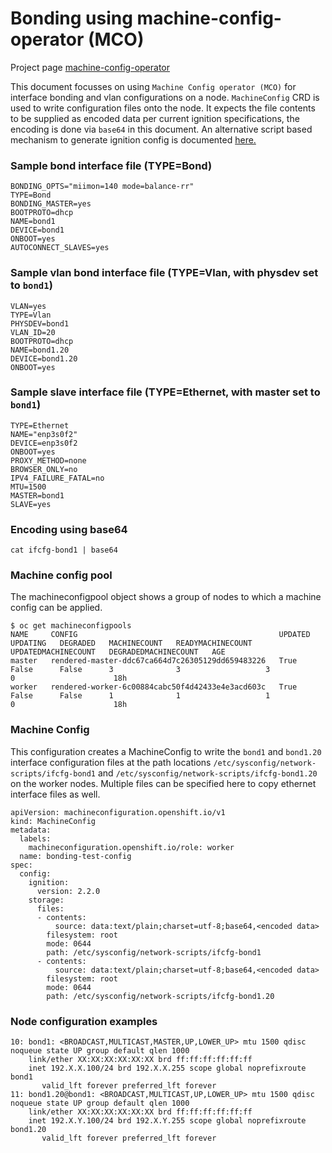 # Bonding using machine-config-operator (MCO)

Project page [machine-config-operator](https://github.com/openshift/machine-config-operator)

This document focusses on using `Machine Config operator (MCO)` for interface bonding and vlan configurations on a node. `MachineConfig` CRD is used to write configuration files onto the node. It expects the file contents to be supplied as encoded data per current ignition specifications, the encoding is done via `base64` in this document. An alternative script based mechanism to generate ignition config is documented [here.](https://github.com/openshift-kni/baremetal-deploy/tree/master/features/bonding#script)

### Sample bond interface file (TYPE=Bond)

```
BONDING_OPTS="miimon=140 mode=balance-rr"
TYPE=Bond
BONDING_MASTER=yes
BOOTPROTO=dhcp
NAME=bond1
DEVICE=bond1
ONBOOT=yes
AUTOCONNECT_SLAVES=yes
```

### Sample vlan bond interface file (TYPE=Vlan, with physdev set to `bond1`)

```
VLAN=yes
TYPE=Vlan
PHYSDEV=bond1
VLAN_ID=20
BOOTPROTO=dhcp
NAME=bond1.20
DEVICE=bond1.20
ONBOOT=yes
```

### Sample slave interface file (TYPE=Ethernet, with master set to `bond1`)

```
TYPE=Ethernet
NAME="enp3s0f2"
DEVICE=enp3s0f2
ONBOOT=yes
PROXY_METHOD=none
BROWSER_ONLY=no
IPV4_FAILURE_FATAL=no
MTU=1500
MASTER=bond1
SLAVE=yes
```

### Encoding using base64

```
cat ifcfg-bond1 | base64
```

### Machine config pool

The machineconfigpool object shows a group of nodes to which a machine config can be applied.

```
$ oc get machineconfigpools
NAME     CONFIG                                             UPDATED   UPDATING   DEGRADED   MACHINECOUNT   READYMACHINECOUNT   UPDATEDMACHINECOUNT   DEGRADEDMACHINECOUNT   AGE
master   rendered-master-ddc67ca664d7c26305129dd659483226   True      False      False      3              3                   3                     0                      18h
worker   rendered-worker-6c00884cabc50f4d42433e4e3acd603c   True      False      False      1              1                   1                     0                      18h
```

### Machine Config

This configuration creates a MachineConfig to write the `bond1` and `bond1.20` interface configuration files at the path locations `/etc/sysconfig/network-scripts/ifcfg-bond1` and `/etc/sysconfig/network-scripts/ifcfg-bond1.20` on the worker nodes. Multiple files can be specified here to copy ethernet interface files as well.

```
apiVersion: machineconfiguration.openshift.io/v1
kind: MachineConfig
metadata:
  labels:
    machineconfiguration.openshift.io/role: worker
  name: bonding-test-config
spec:
  config:
    ignition:
      version: 2.2.0
    storage:
      files:
      - contents:
          source: data:text/plain;charset=utf-8;base64,<encoded data>
        filesystem: root
        mode: 0644
        path: /etc/sysconfig/network-scripts/ifcfg-bond1
      - contents:
          source: data:text/plain;charset=utf-8;base64,<encoded data>
        filesystem: root
        mode: 0644
        path: /etc/sysconfig/network-scripts/ifcfg-bond1.20
```

### Node configuration examples

```
10: bond1: <BROADCAST,MULTICAST,MASTER,UP,LOWER_UP> mtu 1500 qdisc noqueue state UP group default qlen 1000
    link/ether XX:XX:XX:XX:XX:XX brd ff:ff:ff:ff:ff:ff
    inet 192.X.X.100/24 brd 192.X.X.255 scope global noprefixroute bond1
       valid_lft forever preferred_lft forever
11: bond1.20@bond1: <BROADCAST,MULTICAST,UP,LOWER_UP> mtu 1500 qdisc noqueue state UP group default qlen 1000
    link/ether XX:XX:XX:XX:XX:XX brd ff:ff:ff:ff:ff:ff
    inet 192.X.Y.100/24 brd 192.X.Y.255 scope global noprefixroute bond1.20
       valid_lft forever preferred_lft forever
```
